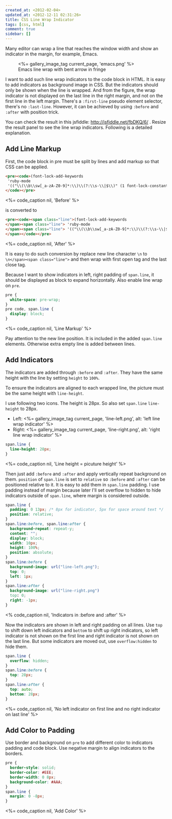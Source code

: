 ```yaml
---
created_at: <2012-02-04>
updated_at: <2012-12-11 02:31:26>
title: CSS Line Wrap Indicator
tags: [css, html]
comment: true
sidebar: []
---
```


Many editor can wrap a line that reaches the window width and show an
indicator in the margin, for example, Emacs.

<figure class="pull-right thumbnail">
  <%= gallery_image_tag current_page, 'emacs.png' %>
  <figcaption>Emacs line wrap with bent arrow in fringe</figcaption>
</figure>

I want to add such line wrap indicators to the code block in HTML. It is easy
to add indicators as background image in CSS. But the indicators should
only be shown when the line is wrapped. And from the figure, the wrap
indicator is not displayed on the last line in the right margin, and not on
the first line in the left margin. There's a `:first-line` pseudo element
selector, there's no `:last-line`. However, it can be achieved by using
`:before` and `:after` with position trick.

You can check the result in this jsfiddle: http://jsfiddle.net/fbDKQ/6/
. Resize the result panel to see the line wrap indicators. Following is a
detailed explanation.

## Add Line Markup ##

First, the code block in pre must be split by lines and add markup so that CSS
can be applied.

```html
<pre><code>(font-lock-add-keywords
 'ruby-mode
 '(("\\(\\b\\sw[_a-zA-Z0-9]*:\\)\\(?:\\s-\\|$\\)" (1 font-lock-constant-face))))
</code></pre>
```

<%= code_caption nil, 'Before' %>

is converted to

```html
<pre><code><span class="line">(font-lock-add-keywords
</span><span class="line"> 'ruby-mode
</span><span class="line"> '(("\\(\\b\\sw[_a-zA-Z0-9]*:\\)\\(?:\\s-\\|$\\)" (1 font-lock-constant-face))))
</span></code></pre>
```

<%= code_caption nil, 'After' %>

It is easy to do such conversion by replace new line character `\n` to
`\n</span><span class="line">` and then wrap with first open tag and the last
close tag.

Because I want to show indicators in left, right padding of `span.line`, it
should be displayed as block to expand horizontally. Also enable line wrap on
`pre`.

```css
pre {
  white-space: pre-wrap;
}
pre code, span.line {
  display: block;
}
```

<%= code_caption nil, 'Line Markup' %>

Pay attention to the new line position. It is included in the added
`span.line` elements. Otherwise extra empty line is added between lines.

## Add Indicators ##

The indicators are added through `:before` and `:after`. They have the same
height with the line by setting `height` to `100%`.

To ensure the indicators are aligned to each wrapped line, the picture must be
the same height with `line-height`.

I use following two icons. The height is 28px. So also set `span.line`
`line-height` to 28px.

- Left: <%= gallery_image_tag current_page, 'line-left.png', alt: 'left line wrap indicator' %>
- Right: <%= gallery_image_tag current_page, 'line-right.png', alt: 'right line wrap indicator' %>

```css
span.line {
  line-height: 28px;
}
```

<%= code_caption nil, 'Line height = picuture height' %>

Then just add `:before` and `:after` and apply vertically repeat background on
them. `position` of `span.line` is set to `relative` so `:before` and `:after`
can be positioned relative to it. It is easy to add them in `span.line`
padding. I use padding instead of margin because later I'll set overflow to
hidden to hide indicators outside of `span.line`, where margin is considered
outside.

```css
span.line {
  padding: 0 13px; /* 8px for indicator, 5px for space around text */
  position: relative;
}
span.line:before, span.line:after {
  background-repeat: repeat-y;
  content: "";
  display: block;
  width: 10px;
  height: 100%;
  position: absolute;
}
span.line:before {
  background-image: url("line-left.png");
  top: 0;
  left: 1px;
}
span.line:after {
  background-image: url("line-right.png")
  top: 0;
  right: -1px;
}
```

<% code_caption nil, 'Indicators in :before and :after' %>

Now the indicators are shown in left and right padding on all lines. Use `top`
to shift down left indicators and `bottom` to shift up right indicators, so
left indicator is not shown on the first line and right indicator is not shown
on the last line. But some indicators are moved out, use `overflow:hidden` to
hide them.

```css
span.line {
  overflow: hidden;
}
span.line:before {
  top: 28px;
}
span.line:after {
  top: auto;
  bottom: 28px;
}
```

<%= code_caption nil, 'No left indicator on first line and no right indicator on last line' %>

## Add Color to Padding

Use border and background on `pre` to add different color to indicators
padding and code block. Use negative margin to align indicators to the
borders.

```css
pre {
  border-style: solid;
  border-color: #EEE;
  border-width: 0 8px;
  background-color: #AAA;
}
span.line {
  margin: 0 -8px;
}
```

<%= code_caption nil, 'Add Color' %>
